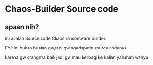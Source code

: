 # Chaos-Builder Source code

## apaan nih?

ini adalah Source code Chaos ransomware builder.

FYI: ini bukan buatan gw,tapi gw ngedapetin source codenya

karena gw orangnya baik,jadi gw mau berbagi ke kalian yahahah wahyu
